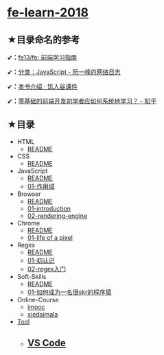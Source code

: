 # [fe-learn-2018](https://github.com/ppambler/fe-learn-2018)

## ★目录命名的参考

**➹：**[fe13/fe: 前端学习指南](https://github.com/fe13/fe)

**➹：**[分类：JavaScript - 阮一峰的网络日志](http://www.ruanyifeng.com/blog/javascript/)

**➹：**[本书介绍 · 饥人谷课件](http://book.jirengu.com/fe/)

**➹：**[零基础的前端开发初学者应如何系统地学习？ - 知乎](https://www.zhihu.com/question/19834302)

## ★目录

- HTML
  - [README](./HTML/README.md)
- CSS
  - [README](./CSS/README.md)
- JavaScript
  - [README](./JavaScript/README.md)
  - [01-作用域](./JavaScript/01-作用域.md)
- Browser
  - [README](./Browser/README.md)
  - [01-introduction](./Browser/01-introduction.md)
  - [02-rendering-engine](./Browser/02-rendering-engine.md)
- Chrome
  - [README](./Chrome/README.md)
  - [01-life of a pixel](./Chrome/01-life-of-a-pixel.md)
- Regex
  - [README](./Regex/README.md)
  - [01-初认识](./Regex/01-初认识.md)
  - [02-regex入门](./Regex/02-regex入门.md)
- Soft-Skills
  - [README](./Soft-Skills/README.md)
  - [01-如何成为一名很skr的程序猿](./Soft-Skills/01-如何成为一名很skr的程序猿.md)
- Online-Course
  - [imooc](./Online-Course/imooc/README.md)
  - [xiedaimala](./Online-Course/xiedaimala/README.md)
- [Tool](./Tool/README.md)
  - [VS Code](./Tool/VSCode/README.md)
    - 